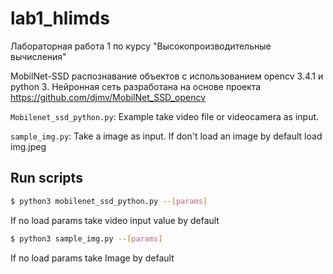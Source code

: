 # lab1_hlimds

Лабораторная работа 1 по курсу "Высокопроизводительные вычисления"

MobilNet-SSD распознавание объектов с использованием opencv 3.4.1 и python 3.
Нейронная сеть разработана на основе проекта https://github.com/djmv/MobilNet_SSD_opencv

```Mobilenet_ssd_python.py```: 
Example take video file or videocamera as input. 

```sample_img.py```: 
Take a image as input. If don't load an image by default load img.jpeg 

## Run scripts
```sh
$ python3 mobilenet_ssd_python.py --[params] 
```
If no load params take video input value by default 

```sh
$ python3 sample_img.py --[params] 
```
If no load params take Image by default 

